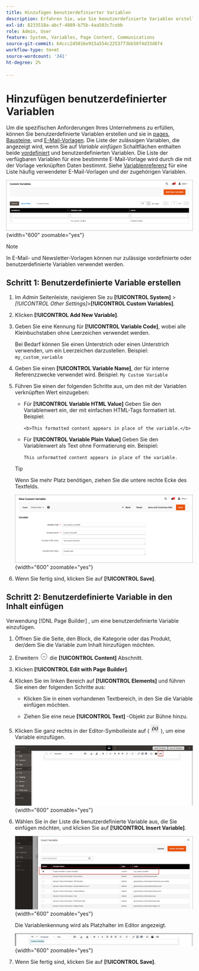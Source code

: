 ```yaml
---
title: Hinzufügen benutzerdefinierter Variablen
description: Erfahren Sie, wie Sie benutzerdefinierte Variablen erstellen und sie in Seiten, Blöcke und Produktinhalte einfügen.
exl-id: 8233518a-abcf-4889-b75b-4aa503c7cebb
role: Admin, User
feature: System, Variables, Page Content, Communications
source-git-commit: 64ccc2d5016e915a554c2253773bb50f4d33d6f4
workflow-type: tm+mt
source-wordcount: '341'
ht-degree: 2%

---
```


# Hinzufügen benutzerdefinierter Variablen

Um die spezifischen Anforderungen Ihres Unternehmens zu erfüllen, können Sie benutzerdefinierte Variablen erstellen und sie in [pages](../content-design/pages.md), [Bausteine](../content-design/blocks.md), und [E-Mail-Vorlagen](email-templates.md). Die Liste der zulässigen Variablen, die angezeigt wird, wenn Sie auf _Variable einfügen_ Schaltflächen enthalten beide [vordefiniert](variables-predefined.md) und benutzerdefinierten Variablen. Die Liste der verfügbaren Variablen für eine bestimmte E-Mail-Vorlage wird durch die mit der Vorlage verknüpften Daten bestimmt. Siehe [Variablenreferenz](variables-reference.md) für eine Liste häufig verwendeter E-Mail-Vorlagen und der zugehörigen Variablen.

![Benutzerdefinierte Variablen](./assets/variables-custom.png){width="600" zoomable="yes"}

>[!NOTE]
>
>In E-Mail- und Newsletter-Vorlagen können nur zulässige vordefinierte oder benutzerdefinierte Variablen verwendet werden.

## Schritt 1: Benutzerdefinierte Variable erstellen

1. Im _Admin_ Seitenleiste, navigieren Sie zu **[!UICONTROL System]** > _[!UICONTROL Other Settings]_>**[!UICONTROL Custom Variables]**.

1. Klicken **[!UICONTROL Add New Variable]**.

1. Geben Sie eine Kennung für **[!UICONTROL Variable Code]**, wobei alle Kleinbuchstaben ohne Leerzeichen verwendet werden.

   Bei Bedarf können Sie einen Unterstrich oder einen Unterstrich verwenden, um ein Leerzeichen darzustellen. Beispiel: `my_custom_variable`

1. Geben Sie einen **[!UICONTROL Variable Name]**, der für interne Referenzzwecke verwendet wird. Beispiel: `My Custom Variable`

1. Führen Sie einen der folgenden Schritte aus, um den mit der Variablen verknüpften Wert einzugeben:

   - Für **[!UICONTROL Variable HTML Value]** Geben Sie den Variablenwert ein, der mit einfachen HTML-Tags formatiert ist. Beispiel:

     `<b>This formatted content appears in place of the variable.</b>`

   - Für **[!UICONTROL Variable Plain Value]** Geben Sie den Variablenwert als Text ohne Formatierung ein. Beispiel:

     `This unformatted content appears in place of the variable.`

   >[!TIP]
   >
   >Wenn Sie mehr Platz benötigen, ziehen Sie die untere rechte Ecke des Textfelds.

   ![Neue benutzerdefinierte Variable](./assets/variable-custom-add.png){width="600" zoomable="yes"}

1. Wenn Sie fertig sind, klicken Sie auf **[!UICONTROL Save]**.

## Schritt 2: Benutzerdefinierte Variable in den Inhalt einfügen

Verwendung [!DNL Page Builder] , um eine benutzerdefinierte Variable einzufügen.

1. Öffnen Sie die Seite, den Block, die Kategorie oder das Produkt, der/dem Sie die Variable zum Inhalt hinzufügen möchten.

1. Erweitern ![Erweiterungsauswahl](../assets/icon-display-expand.png) die **[!UICONTROL Content]** Abschnitt.

1. Klicken **[!UICONTROL Edit with Page Builder]**.

1. Klicken Sie im linken Bereich auf **[!UICONTROL Elements]** und führen Sie einen der folgenden Schritte aus:

   - Klicken Sie in einen vorhandenen Textbereich, in den Sie die Variable einfügen möchten.

   - Ziehen Sie eine neue **[!UICONTROL Text]** -Objekt zur Bühne hinzu.

1. Klicken Sie ganz rechts in der Editor-Symbolleiste auf ( ![Variable einfügen](./assets/editor-btn-insert-variable.png) ), um eine Variable einzufügen.

   ![[!DNL Page Builder] Bühne und Bedienfeld](./assets/variable-custom-pagebuilder-stage.png){width="600" zoomable="yes"}

1. Wählen Sie in der Liste die benutzerdefinierte Variable aus, die Sie einfügen möchten, und klicken Sie auf **[!UICONTROL Insert Variable]**.

   ![Neue benutzerdefinierte Variable](./assets/variable-custom-insert-select.png){width="600" zoomable="yes"}

   Die Variablenkennung wird als Platzhalter im Editor angezeigt.

   ![[!DNL Page Builder] stage - Variablenplatzhalter](./assets/pagebuilder-variable-inserted.png){width="600" zoomable="yes"}

1. Wenn Sie fertig sind, klicken Sie auf **[!UICONTROL Save]**.
